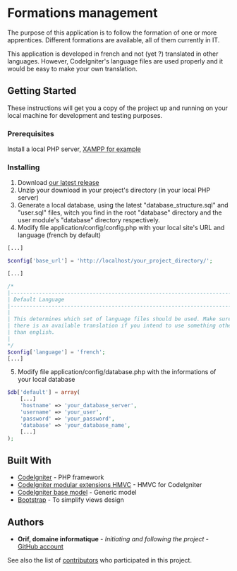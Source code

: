 # Formations management

The purpose of this application is to follow the formation of one or more apprentices.
Different formations are available, all of them currently in IT.

This application is developed in french and not (yet ?) translated in other languages. However, CodeIgniter's language files are used properly and it would be easy to make your own translation.

## Getting Started

These instructions will get you a copy of the project up and running on your local machine for development and testing purposes.

### Prerequisites

Install a local PHP server, [XAMPP for example](https://www.apachefriends.org)

### Installing

1. Download [our latest release](https://github.com/OrifInformatique/plafor/releases)
2. Unzip your download in your project's directory (in your local PHP server)
3. Generate a local database, using the latest "database_structure.sql" and "user.sql" files, witch you find in the root "database" directory and the user module's "database" directory respectively.
4. Modify file application/config/config.php with your local site's URL and language (french by default)

```php
[...]

$config['base_url'] = 'http://localhost/your_project_directory/';

[...]

/*
|--------------------------------------------------------------------------
| Default Language
|--------------------------------------------------------------------------
|
| This determines which set of language files should be used. Make sure
| there is an available translation if you intend to use something other
| than english.
|
*/
$config['language'] = 'french';
[...]
```

5. Modify file application/config/database.php with the informations of your local database

```php
$db['default'] = array(
    [...]
    'hostname' => 'your_database_server',
    'username' => 'your_user',
    'password' => 'your_password',
    'database' => 'your_database_name',
    [...]
);
```

## Built With

* [CodeIgniter](https://www.codeigniter.com/) - PHP framework
* [CodeIgniter modular extensions HMVC](https://github.com/OrifInformatique/HMVC) - HMVC for CodeIgniter
* [CodeIgniter base model](https://github.com/OrifInformatique/codeigniter-base-model) - Generic model
* [Bootstrap](https://getbootstrap.com/) - To simplify views design

## Authors

* **Orif, domaine informatique** - *Initiating and following the project* - [GitHub account](https://github.com/OrifInformatique)

See also the list of [contributors](https://github.com/OrifInformatique/plafor/graphs/contributors) who participated in this project.
